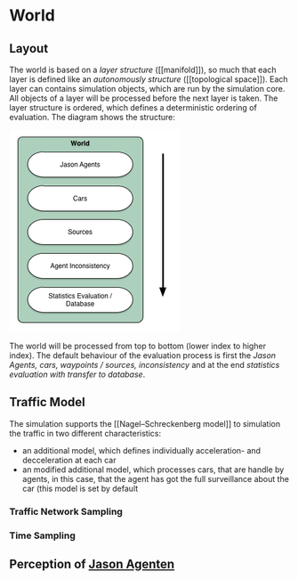 # World

## Layout

The world is based on a _layer structure_ ([[manifold]]), so much that each layer is defined like an _autonomously structure_ ([[topological space]]).
Each layer can contains simulation objects, which are run by the simulation core. All objects of a layer will be processed before the next layer is taken.
The layer structure is ordered, which defines a deterministic ordering of evaluation. The diagram shows the structure:

![World Structure](image/world.png)

The world will be processed from top to bottom (lower index to higher index). The default behaviour of the evaluation process is first the _Jason Agents, cars,
waypoints / sources, inconsistency_ and at the end _statistics evaluation with transfer to database_.


## Traffic Model

The simulation supports the [[Nagel–Schreckenberg model]] to simulation the traffic in two different characteristics:

* an additional model, which defines individually acceleration- and decceleration at each car
* an modified additional model, which processes cars, that are handle by agents, in this case, that the agent has got the full surveillance about the car
(this model is set by default

### Traffic Network Sampling




### Time Sampling

 
 
 
 
## Perception of [Jason Agenten](jason.md)
 